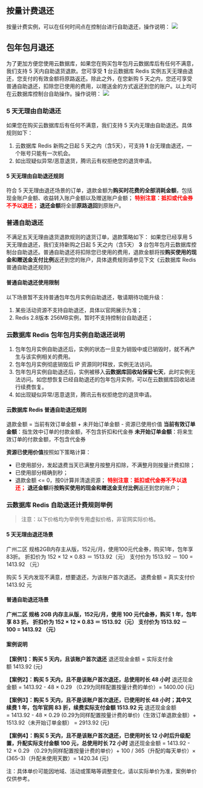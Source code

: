 ## 按量计费退还
按量计费实例，可以在任何时间点在控制台进行自助退还，操作说明：
![](https://main.qcloudimg.com/raw/3f70cc3307111a3fb358df6698b5da51.png)

## 包年包月退还
为了更加方便您使用云数据库，如果您在购买包年包月云数据库后有任何不满意，我们支持 5 天内自助退货退款。您可享受 **1** 台云数据库 Redis 实例五天无理由退还，您支付的有效金额将原路返还。除此之外，在您新购 5 天之内，您还可享受普通自助退还，扣除您已使用的费用，以赠送金的方式返还到您的账户。以上均可在云数据库控制台自助操作。操作说明：
![](https://main.qcloudimg.com/raw/dacf82222c144a449f5a7e165d09d718.png)


### 5 天无理由自助退还
如果您在购买云数据库后有任何不满意，我们支持 5 天内无理由自助退还。具体规则如下：
1. 云数据库 Redis 新购之日起 5 天之内（含5天），可支持 **1** 台无理由退还，一个账号只能有一次机会。
2. 如出现疑似异常/恶意退货，腾讯云有权拒绝您的退货申请。


#### 5 天无理由自助退还规则
符合 5 天无理由退还场景的订单，退款金额为**购买时花费的全部消耗金额**，包括现金账户金额、收益转入账户金额以及赠送账户金额；
**<font color="red">特别注意：抵扣或代金券不予以退还；</font>**
**退还金额**将全部**原路退回**到原账户。

### 普通自助退还
不满足五天无理由退货退款规则的退货订单，退款策略如下：
如果您已经享用 5 天无理由退还，我们支持新购之日起 5 天之内（含5天） **3** 台包年包月云数据库控制台自助退还。普通自助退还将扣除您已使用的费用，退款金额将按**购买使用的现金和赠送金支付比例**返还到您的账户，具体退费规则请参见下文《云数据库 Redis 普通自助退还规则》
#### 普通自助退还使用限制
以下场景暂不支持普通包年包月实例自助退还，敬请期待功能升级：
1. 某些活动资源不支持自助退还，具体以官网展示为准；
2. Redis 2.8版本 256MB实例，暂时不支持控制台自助退还；


### 云数据库 Redis 包年包月实例自助退还说明
1. 包年包月实例自助退还后，实例的状态一旦变为销毁中或已销毁时，就不再产生与该实例相关的费用。
2. 包年包月实例彻底销毁后 IP 资源同时释放，实例无法访问。
3. 包年包月实例自助退还后，实例被移入**云数据库回收站保留七天**，此时实例无法访问。如您想恢复已经自助退还的包年包月实例，可以在云数据库回收站进行续费恢复。
4. 如出现疑似异常/恶意退货，腾讯云有权拒绝您的退货申请。


<span id = "cdb_pt_refund"></span>
#### 云数据库 Redis 普通自助退还规则
退款金额 = 当前有效订单金额 + 未开始订单金额 - 资源已使用价值
**当前有效订单金额**：指生效中订单的付款金额，不包含折扣和代金券
**未开始订单金额**：将来生效订单的付款金额，不包含代金券

**资源已使用价值**按照如下策略计算：
- 已使用部分，发起退费当天已满整月按整月扣除，不满整月则按量计费扣除；
- 已使用部分精确到秒；
- 退款金额 <= 0，按0计算并清退资源；
**<font color="red">特别注意：抵扣或代金券不予以退还；</font>**
**退还金额**将**按购买使用的现金和赠送金支付比例**返还到您的账户；


### 云数据库 Redis 自助退还计费规则举例
 > 注意：以下价格均为举例专用虚拟价格，非官网实际价格。

#### 5 天无理由退还场景
广州二区 规格2GB内存主从版，152元/月，使用100元代金券，购买1年，包年享83折。
折扣价为 152 × 12 × 0.83 ＝ 1513.92（元）
支付价为 1513.92 － 100 = 1413.92 （元）

购买 5 天内发现不满意，想要退还，为该账户首次退还。
退费金额 = 真实支付价 1413.92 元

#### 普通自助退还场景
**广州二区 规格 2GB 内存主从版，152元/月，使用 100 元代金券，购买 1 年，包年享 83 折。
折扣价为 152 × 12 × 0.83 ＝ 1513.92（元）
支付价为 1513.92 － 100 = 1413.92 （元）**

#### 案例说明
**【案例1】：购买 5 天内，且该账户首次退还**
退还现金金额 = 实际支付金额 1413.92 (元)

**【案例2】：购买 5 天内，且不是该账户首次退还，总使用时长 48 小时**
退还现金金额 = 1413.92 - 48 × 0.29 （0.29为同样配置按量计费的单价）= 1400.00 (元)

**【案例3】：购买 5 天内，且不是该账户首次退还，已使用时长 48 小时；其中又续费 1 年，包年官网 83 折，续费实际支付金额 1513.92 元**
退还现金金额 = 1413.92 - 48 × 0.29 (0.29为同样配置按量计费的单价)（生效订单退款金额）+ 1513.92（未开始订单金额） = 2913.92 (元)

**【案例4】：购买 5 天内，且不是该账户首次退还，已使用时长 12 小时后升级配置，升配实际支付金额 100 元，总使用时长 72 小时**
退还现金金额 = 1413.92 - 12 × 0.29 （0.29为同样配置按量计费的单价）+ 100 / 365（升配的每天单价）× (365-3)（升配未使用天数）= 1420.34 (元)

注：具体单价可能因地域、活动或策略等调整变化，请以实际单价为准，案例单价仅供参考。
